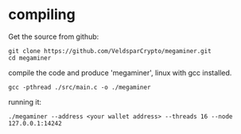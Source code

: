 # compiling
Get the source from github:

```
git clone https://github.com/VeldsparCrypto/megaminer.git
cd megaminer
```

compile the code and produce 'megaminer', linux with gcc installed.
```
gcc -pthread ./src/main.c -o ./megaminer
```

running it:
```
./megaminer --address <your wallet address> --threads 16 --node 127.0.0.1:14242
```
